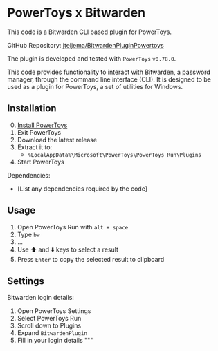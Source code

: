# PowerToys x Bitwarden
This code is a Bitwarden CLI based plugin for PowerToys.

GitHub Repository: [jteijema/BitwardenPluginPowertoys](https://github.com/jteijema/BitwardenPluginPowertoys)

The plugin is developed and tested with `PowerToys` `v0.78.0`.

This code provides functionality to interact with Bitwarden, a password manager, through the command line interface (CLI).
It is designed to be used as a plugin for PowerToys, a set of utilities for Windows.

## Installation

0. [Install PowerToys](https://docs.microsoft.com/en-us/windows/powertoys/install)
1. Exit PowerToys
2. Download the latest release
3. Extract it to:
   - `%LocalAppData%\Microsoft\PowerToys\PowerToys Run\Plugins`
4. Start PowerToys

Dependencies:
- [List any dependencies required by the code]

## Usage

1. Open PowerToys Run with `alt + space`
2. Type `bw`
3. ...
4. Use ⬆️ and ⬇️ keys to select a result
5. Press `Enter` to copy the selected result to clipboard

## Settings

Bitwarden login details:

1. Open PowerToys Settings
2. Select PowerToys Run
3. Scroll down to Plugins
4. Expand `BitwardenPlugin`
5. Fill in your login details
"""
